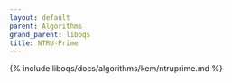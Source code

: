 ```yaml
---
layout: default
parent: Algorithms
grand_parent: liboqs
title: NTRU-Prime
---
```


{% include liboqs/docs/algorithms/kem/ntruprime.md %}
